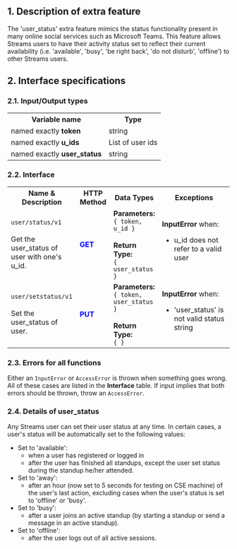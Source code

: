 ## 1. Description of extra feature
The 'user_status' extra feature mimics the status functionality present in many online social services such as Microsoft Teams. This feature allows Streams users to have their activity status set to reflect their current availability (i.e. 'available', 'busy', 'be right back', 'do not disturb', 'offline') to other Streams users.

## 2. Interface specifications


### 2.1. Input/Output types

<table>
  <tr>
    <th>Variable name</th>
    <th>Type</th>
  </tr>
  <tr>
    <td>named exactly <b>token</b></td>
    <td>string</td>
  </tr>
  <tr>
    <td>named exactly <b>u_ids</b></td>
    <td>List of user ids</td>
  </tr>
  <tr>
    <td>named exactly <b>user_status</b></td>
    <td>string
    </td>
  </tr>
</table>


### 2.2. Interface


<table>
  <tr>
    <th>Name & Description</th>
    <th>HTTP Method</th>
    <th style="width:18%">Data Types</th>
    <th style="width:32%">Exceptions</th>
  </tr>
  <tr>
    <td><code>user/status/v1</code><br /><br />Get the user_status of user with one's u_id.</td>
    <td style="font-weight: bold; color: blue;">GET</td>
    <td><b>Parameters:</b><br /><code>{ token, u_id }</code><br /><br /><b>Return Type:</b><br /><code>{ user_status }</code></td>
    <td>
      <b>InputError</b> when:
      <ul>
        <li>u_id does not refer to a valid user</li>
      </ul>
      </ul>
    </td>
  </tr>
  <tr>
    <td><code>user/setstatus/v1</code><br /><br />Set the user_status of user.</td>
    <td style="font-weight: bold; color: blue;">PUT</td>
    <td><b>Parameters:</b><br /><code>{ token, user_status }</code><br /><br /><b>Return Type:</b><br /><code>{ }</code></td>
    <td>
      <b>InputError</b> when:
      <ul>
        <li>'user_status' is not valid status string</li>
      </ul>
      </ul>
    </td>
  </tr>
</table>

### 2.3. Errors for all functions

Either an `InputError` or `AccessError` is thrown when something goes wrong. All of these cases are listed in the **Interface** table. If input implies that both errors should be thrown, throw an `AccessError`.


### 2.4. Details of user_status
Any Streams user can set their user status at any time. In certain cases, a user's status will be automatically set to the following values:
* Set to 'available':
    * when a user has registered or logged in
    * after the user has finished all standups, except the user set status during the standup he/her attended.
* Set to 'away':
    * after an hour (now set to 5 seconds for testing on CSE machine) of the user's last action, excluding cases when the user's status is set to 'offline' or 'busy'.
* Set to 'busy':
    * after a user joins an active standup (by starting a standup or send a message in an active standup).
* Set to 'offline':
    * after the user logs out of all active sessions.
